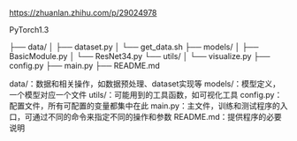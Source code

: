 https://zhuanlan.zhihu.com/p/29024978

PyTorch1.3

├── data/
│   ├── dataset.py
│   └── get_data.sh
├── models/
│   ├── BasicModule.py
│   └── ResNet34.py
└── utils/
│   └── visualize.py
├── config.py
├── main.py
├── README.md

data/：数据和相关操作，如数据预处理、dataset实现等
models/：模型定义，一个模型对应一个文件
utils/：可能用到的工具函数，如可视化工具
config.py：配置文件，所有可配置的变量都集中在此
main.py：主文件，训练和测试程序的入口，可通过不同的命令来指定不同的操作和参数
README.md：提供程序的必要说明